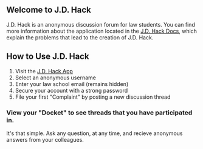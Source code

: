## Welcome to J.D. Hack

J.D. Hack is an anonymous discussion forum for law students. You can find more information about the application located in the [J.D. Hack Docs](https://vonwooding.gitbook.io/jdhack/), which explain the problems that lead to the creation of J.D. Hack. 

## How to Use J.D. Hack
1. Visit the [J.D. Hack App](https://jdhack.bubbleapps.io/version-test/signup/)
2. Select an anonymous username
3. Enter your law school email (remains hidden)
4. Secure your account with a strong password
5. File your first "Complaint" by posting a new discussion thread

### View your "Docket" to see threads that you have participated in.
It's that simple. Ask any question, at any time, and recieve anonymous answers from your colleagues.
